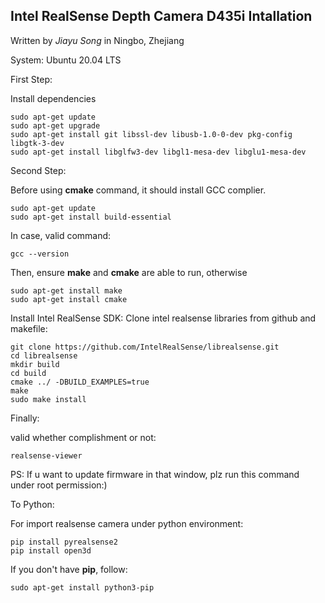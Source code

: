 ## Intel RealSense Depth Camera D435i Intallation
Written by *Jiayu Song* in Ningbo, Zhejiang

System: Ubuntu 20.04 LTS

First Step:

Install dependencies
```
sudo apt-get update
sudo apt-get upgrade
sudo apt-get install git libssl-dev libusb-1.0-0-dev pkg-config libgtk-3-dev
sudo apt-get install libglfw3-dev libgl1-mesa-dev libglu1-mesa-dev
```
Second Step:

Before using **cmake** command, it should install GCC complier.

```
sudo apt-get update
sudo apt-get install build-essential
```
In case, valid command:
```
gcc --version
```
Then, ensure **make** and **cmake** are able to run, otherwise
```
sudo apt-get install make
sudo apt-get install cmake
```
Install Intel RealSense SDK: Clone intel realsense libraries from github and makefile:
```
git clone https://github.com/IntelRealSense/librealsense.git
cd librealsense
mkdir build
cd build
cmake ../ -DBUILD_EXAMPLES=true
make
sudo make install
```

Finally:

valid whether complishment or not:
```
realsense-viewer
```
PS: If u want to update firmware in that window, plz run this command under root permission:)

To Python:

For import realsense camera under python environment:
```
pip install pyrealsense2
pip install open3d
```
If you don't have **pip**, follow:
```
sudo apt-get install python3-pip
```

